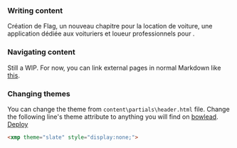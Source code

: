 ### Writing content
Création de Flag, un nouveau chapitre pour la location de voiture, une application dédiée aux voituriers et loueur professionnels pour .

### Navigating content
Still a WIP. For now, you can link external pages in normal Markdown like [this](about).

### Changing themes
You can change the theme from `content\partials\header.html` file. Change the following line's theme attribute to anything you will find on [bowlead](http://bowlead.com). 
[Deploy](https://github.com/loualgo/pflag-chapter-map/tree/master&c=70130000001xFhx)

```html
<xmp theme="slate" style="display:none;">
```

